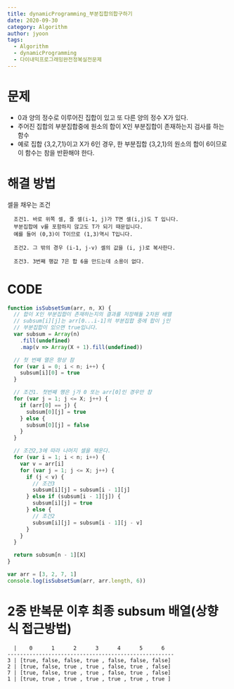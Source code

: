 ```yaml
---
title: dynamicProgramming_부분집합의합구하기
date: 2020-09-30
category: Algorithm
author: jyoon
tags:
  - Algorithm
  - dynamicProgramming
  - 다이내믹프로그래밍완전정복실전문제
---
```


# 문제

- 0과 양의 정수로 이루어진 집합이 있고 또 다른 양의 정수 X가 있다.
- 주어진 집합의 부분집합중에 원소의 합이 X인 부분집합이 존재하는지 검사를 하는 함수
- 예로 집합 {3,2,7,1}이고 X가 6인 경우, 한 부분집합 {3,2,1}의 원소의 합이 6이므로 이 함수는 참을 반환해야 한다.

# 해결 방법

셀을 채우는 조건

```
  조건1. 바로 위쪽 셀, 즐 셀(i-1, j)가 T면 셀(i,j)도 T 입니다.
  부분집합에 v를 포함하지 않고도 T가 되기 때문입니다.
  예를 들어 (0,3)이 T이므로 (1,3)역시 T입니다.

  조건2. 그 밖의 경우 (i-1, j-v) 셀의 값을 (i, j)로 복사한다.

  조건3. 3번째 행값 7은 합 6을 만드는데 소용이 없다.
```

# CODE

```js
function isSubsetSum(arr, n, X) {
  // 합이 X인 부분집합이 존재하는지의 결과를 저장해둘 2차원 배열
  // subsum[i][j]는 arr[0...i-1]의 부분집합 중에 합이 j인
  // 부분집합이 있으면 true입니다.
  var subsum = Array(n)
    .fill(undefined)
    .map(v => Array(X + 1).fill(undefined))

  // 첫 번째 열은 항상 참
  for (var i = 0; i < n; i++) {
    subsum[i][0] = true
  }

  // 조건1. 첫번째 행은 j가 0 또는 arr[0]인 경우만 참
  for (var j = 1; j <= X; j++) {
    if (arr[0] == j) {
      subsum[0][j] = true
    } else {
      subsum[0][j] = false
    }
  }

  // 조건2,3에 따라 나머지 셀을 채운다.
  for (var i = 1; i < n; i++) {
    var v = arr[i]
    for (var j = 1; j <= X; j++) {
      if (j < v) {
        // 조건3
        subsum[i][j] = subsum[i - 1][j]
      } else if (subsum[i - 1][j]) {
        subsum[i][j] = true
      } else {
        // 조건2
        subsum[i][j] = subsum[i - 1][j - v]
      }
    }
  }

  return subsum[n - 1][X]
}

var arr = [3, 2, 7, 1]
console.log(isSubsetSum(arr, arr.length, 6))
```

# 2중 반복문 이후 최종 subsum 배열(상향식 접근방법)

```
  |    0      1      2      3      4      5      6
-----------------------------------------------------
3 | [true, false, false, true , false, false, false]
2 | [true, false, true , true , false, true , false]
7 | [true, false, true , true , false, true , false]
1 | [true, true , true , true , true , true , true ]
```
